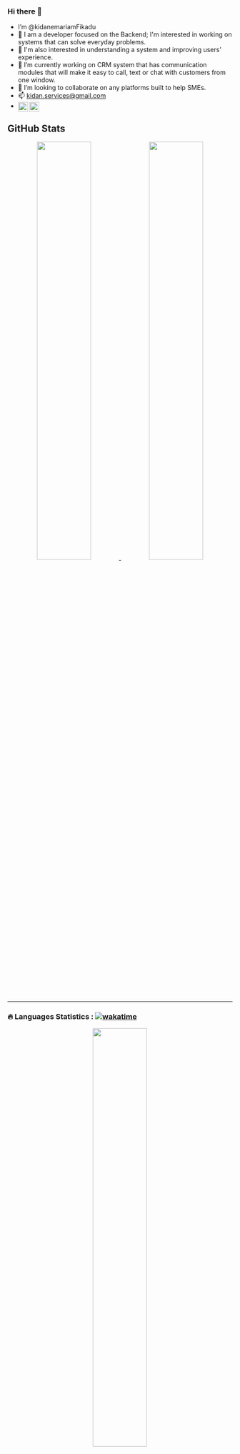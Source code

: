 ### Hi there 👋
- I’m @kidanemariamFikadu
- 👀 I am a developer focused on the Backend; I'm interested in working on systems that can solve everyday problems.
- 👀 I'm also interested in understanding a system and improving users' experience.
- 🌱 I’m currently working on CRM system that has communication modules that will make it easy to call, text or chat with customers from one window. 
- 💞️ I’m looking to collaborate on any platforms built to help SMEs.
- 📫 kidan.services@gmail.com
- [<img align="left" alt="LinkedIn" width="22px" src="https://raw.githubusercontent.com/peterthehan/peterthehan/master/assets/linkedin.svg" />](https://www.linkedin.com/in/kidanemariam-fikadu/) [<img align="left" alt="Twitter" width="22px" src="https://raw.githubusercontent.com/peterthehan/peterthehan/master/assets/twitter.svg" />](https://twitter.com/itskidan_/)



## GitHub Stats

<p align="center">
  <a href="#">
    <img width="49%" src="https://github-readme-stats.vercel.app/api?username=kidanemariamFikadu&show_icons=true&theme=radical" />
  </a>
  <a href="#">
    <img width="49%" src="https://github-readme-streak-stats.herokuapp.com/?user=kidanemariamFikadu&theme=radical" />
  </a>
</p>



<!---
kidanemariamFikadu/kidanemariamFikadu is a ✨ special ✨ repository because its `README.md` (this file) appears on your GitHub profile.
You can click the Preview link to take a look at your changes.
--->

---

### :fire: Languages Statistics :  [![wakatime](https://wakatime.com/badge/user/fb3ebb50-f041-496b-9a94-3f81bf0c6e54/project/d3837b28-4cb7-47f5-a6fb-41ee55fcc597.svg)](https://wakatime.com/badge/user/fb3ebb50-f041-496b-9a94-3f81bf0c6e54/project/d3837b28-4cb7-47f5-a6fb-41ee55fcc597)
<p align="center">
   <a href="#">
    <img width="49%" src="https://github-readme-stats.vercel.app/api/wakatime?username=kidanemariam" />
  </a>
</p>

</div>


---
